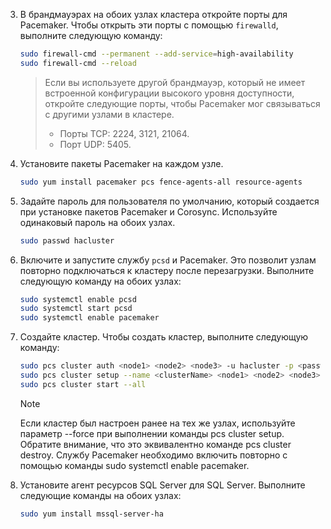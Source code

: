 
3. В брандмауэрах на обоих узлах кластера откройте порты для Pacemaker. Чтобы открыть эти порты с помощью `firewalld`, выполните следующую команду:

   ```bash
   sudo firewall-cmd --permanent --add-service=high-availability
   sudo firewall-cmd --reload
   ```

   > Если вы используете другой брандмауэр, который не имеет встроенной конфигурации высокого уровня доступности, откройте следующие порты, чтобы Pacemaker мог связываться с другими узлами в кластере.
   >
   > * Порты TCP: 2224, 3121, 21064.
   > * Порт UDP: 5405.

1. Установите пакеты Pacemaker на каждом узле.

   ```bash
   sudo yum install pacemaker pcs fence-agents-all resource-agents
   ```

   

2. Задайте пароль для пользователя по умолчанию, который создается при установке пакетов Pacemaker и Corosync. Используйте одинаковый пароль на обоих узлах. 

   ```bash
   sudo passwd hacluster
   ```

   

3. Включите и запустите службу `pcsd` и Pacemaker. Это позволит узлам повторно подключаться к кластеру после перезагрузки. Выполните следующую команду на обоих узлах:

   ```bash
   sudo systemctl enable pcsd
   sudo systemctl start pcsd
   sudo systemctl enable pacemaker
   ```

4. Создайте кластер. Чтобы создать кластер, выполните следующую команду:

   ```bash
   sudo pcs cluster auth <node1> <node2> <node3> -u hacluster -p <password for hacluster>
   sudo pcs cluster setup --name <clusterName> <node1> <node2> <node3> 
   sudo pcs cluster start --all
   ```
   
   >[!NOTE]
   >Если кластер был настроен ранее на тех же узлах, используйте параметр --force при выполнении команды pcs cluster setup. Обратите внимание, что это эквивалентно команде pcs cluster destroy. Службу Pacemaker необходимо включить повторно с помощью команды sudo systemctl enable pacemaker.

5. Установите агент ресурсов SQL Server для SQL Server. Выполните следующие команды на обоих узлах: 

   ```bash
   sudo yum install mssql-server-ha
   ```
